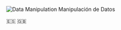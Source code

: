 
![Data Manipulation Manipulación de Datos](https://user-images.githubusercontent.com/97610610/181047662-bb5c8611-4f56-47ba-a7fc-cc43649573ff.png)

:es: :gb:
